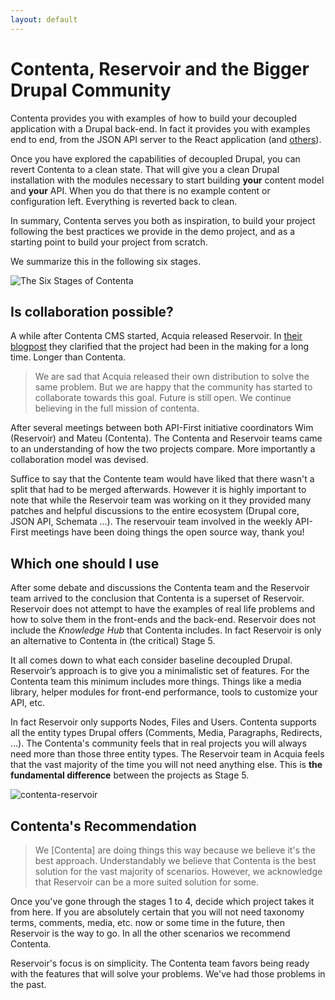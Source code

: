 ```yaml
---
layout: default
---
```

# Contenta, Reservoir and the Bigger Drupal Community

Contenta provides you with examples of how to build your decoupled application
with a Drupal back-end. In fact it provides you with examples end to end, from
the JSON API server to the React
application (and [others](https://github.com/contentacms)).

Once you have explored the capabilities of decoupled Drupal, you can revert
Contenta to a clean state. That will give you a clean Drupal installation with
the modules necessary to start building **your** content model and **your** API.
When you do that there is no example content or configuration left. Everything
is reverted back to clean.

In summary, Contenta serves you both as inspiration, to build your project
following the best practices we provide in the demo project, and as a starting
point to build your project from scratch.

We summarize this in the following six stages.

![The Six Stages of Contenta](/assets/images/six-stages.jpg)

## Is collaboration possible?

A while after Contenta CMS started, Acquia released Reservoir. In [their blogpost](https://dev.acquia.com/blog/introducing-reservoir-a-distribution-for-decoupling-drupal/19/06/2017/18296)
they clarified that the project had been in the making for a long time. Longer
than Contenta.

> We are sad that Acquia released their own distribution to solve the same problem. But we are happy that the community has started to collaborate towards this goal. Future is still open. We continue believing in the full mission of contenta.

After several meetings between both API-First initiative
coordinators Wim (Reservoir) and Mateu (Contenta). The Contenta and Reservoir
teams came to an understanding of how the two projects compare. More importantly
a collaboration model was devised.

Suffice to say that the Contente team would have liked that there wasn't a split
that had to be merged afterwards. However it is highly important to note that
while the Reservoir team was working on it they provided many patches and
helpful discussions to the entire ecosystem (Drupal core, JSON API, Schemata ...). The reservouir team
involved in the weekly API-First meetings have been doing things the open source way, thank you!

## Which one should I use

After some debate and discussions the Contenta team and the Reservoir team
arrived to the conclusion that Contenta is a superset of Reservoir. Reservoir
does not attempt to have the examples of real life problems and how to solve
them in the front-ends and the back-end. Reservoir does not include the
_Knowledge Hub_ that Contenta includes. In fact Reservoir is only an alternative
to Contenta in (the critical) Stage 5.

It all comes down to what each consider baseline decoupled Drupal. Reservoir’s
approach is to give you a minimalistic set of features. For the Contenta team
this minimum includes more things. Things like a media library, helper modules
for front-end performance, tools to customize your API, etc.

In fact Reservoir only supports Nodes, Files and Users. Contenta supports all
the entity types Drupal offers (Comments, Media, Paragraphs, Redirects, …). The
Contenta's community feels that in real projects you will always need more than
those three entity types. The Reservoir team in Acquia feels that the vast
majority of the time you will not need anything else. This is **the fundamental
difference** between the projects as Stage 5.

![contenta-reservoir](/assets/images/contenta-reservoir.png)

## Contenta's Recommendation

> We [Contenta] are doing things this way because we believe it's the best
> approach. Understandably we believe that Contenta is the best solution for the
> vast majority of scenarios. However, we acknowledge that Reservoir can be a
> more suited solution for some.

Once you've gone through the stages 1 to 4, decide which project takes it from
here. If you are absolutely certain that you will not need taxonomy terms,
comments, media, etc. now or some time in the future, then Reservoir is the way
to go. In all the other scenarios we recommend Contenta.

Reservoir's focus is on simplicity. The Contenta team favors being ready with
the features that will solve your problems. We've had those problems in the
past.
